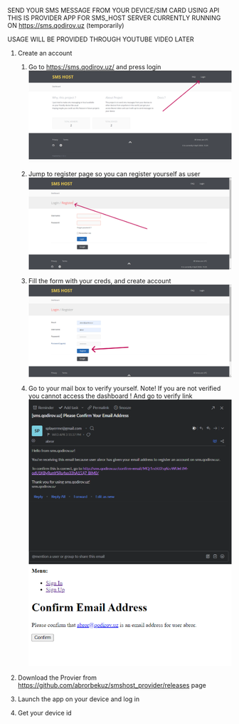 SEND YOUR SMS MESSAGE FROM YOUR DEVICE/SIM CARD USING API
THIS IS PROVIDER APP FOR SMS_HOST SERVER CURRENTLY RUNNING ON https://sms.qodirov.uz (temporarily)

USAGE WILL BE PROVIDED THROUGH YOUTUBE VIDEO LATER

1. Create an account
   
   1. Go to https://sms.qodirov.uz/ and press login
      ![index](https://github.com/abrorbekuz/smshost_provider/blob/main/images/index.png?raw=true)
      
   2. Jump to register page so you can register yourself as user
      ![login](https://github.com/abrorbekuz/smshost_provider/blob/main/images/login.png?raw=true)
   3. Fill the form with your creds, and create account
      ![register](https://github.com/abrorbekuz/smshost_provider/blob/main/images/register.png?raw=true)
   4. Go to your mail box to verify yourself. Note! If you are not verified you cannot access the dashboard !
      And go to verify link
      ![email](https://github.com/abrorbekuz/smshost_provider/blob/main/images/email_confirm.png?raw=true)
      ![register](https://github.com/abrorbekuz/smshost_provider/blob/main/images/email_confirm_after.png?raw=true)
5. Download the Provier from https://github.com/abrorbekuz/smshost_provider/releases page
6. Launch the app on your device and log in
7. Get your device id
